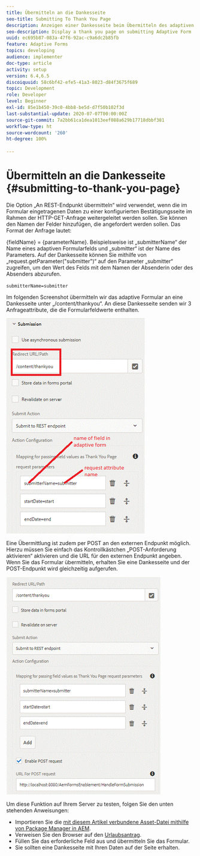 ```yaml
---
title: Übermitteln an die Dankesseite
seo-title: Submitting To Thank You Page
description: Anzeigen einer Dankesseite beim Übermitteln des adaptiven Formulars
seo-description: Display a thank you page on submitting Adaptive Form
uuid: ec695b87-083a-47f6-92ac-c9a6dc2b85fb
feature: Adaptive Forms
topics: developing
audience: implementer
doc-type: article
activity: setup
version: 6.4,6.5
discoiquuid: 58c6bf42-efe5-41a3-8023-d84f3675f689
topic: Development
role: Developer
level: Beginner
exl-id: 85e1b450-39c0-4bb8-be5d-d7f50b102f3d
last-substantial-update: 2020-07-07T00:00:00Z
source-git-commit: 7a2bb61ca1dea1013eef088a629b17718dbbf381
workflow-type: ht
source-wordcount: '260'
ht-degree: 100%

---
```


# Übermitteln an die Dankesseite {#submitting-to-thank-you-page}

Die Option „An REST-Endpunkt übermitteln“ wird verwendet, wenn die im Formular eingetragenen Daten zu einer konfigurierten Bestätigungsseite im Rahmen der HTTP-GET-Anfrage weitergeleitet werden sollen. Sie können den Namen der Felder hinzufügen, die angefordert werden sollen. Das Format der Anfrage lautet:

\{fieldName\} = \{parameterName\}. Beispielsweise ist „submitterName“ der Name eines adaptiven Formularfelds und „submitter“ ist der Name des Parameters. Auf der Dankesseite können Sie mithilfe von „request.getParameter(&quot;submitter&quot;)“ auf den Parameter „submitter“ zugreifen, um den Wert des Felds mit dem Namen der Absenderin oder des Absenders abzurufen.

`submitterName=submitter`

Im folgenden Screenshot übermitteln wir das adaptive Formular an eine Dankesseite unter „/content/thankyou“. An diese Dankesseite senden wir 3 Anfrageattribute, die die Formularfeldwerte enthalten.

![Dankesseite](assets/thankyoupage.gif)

Eine Übermittlung ist zudem per POST an den externen Endpunkt möglich. Hierzu müssen Sie einfach das Kontrollkästchen „POST-Anforderung aktivieren“ aktivieren und die URL für den externen Endpunkt angeben. Wenn Sie das Formular übermitteln, erhalten Sie eine Dankesseite und der POST-Endpunkt wird gleichzeitig aufgerufen.

![Capture-Konfiguration](assets/capture.gif)

Um diese Funktion auf Ihrem Server zu testen, folgen Sie den unten stehenden Anweisungen:

* Importieren Sie die [mit diesem Artikel verbundene Asset-Datei mithilfe von Package Manager in AEM](assets/submittingtorestendpoint.zip).
* Verweisen Sie den Browser auf den [Urlaubsantrag](http://localhost:4502/content/dam/formsanddocuments/helpx/timeoffrequestform/jcr:content?wcmmode=disabled).
* Füllen Sie das erforderliche Feld aus und übermitteln Sie das Formular.
* Sie sollten eine Dankesseite mit Ihren Daten auf der Seite erhalten.
